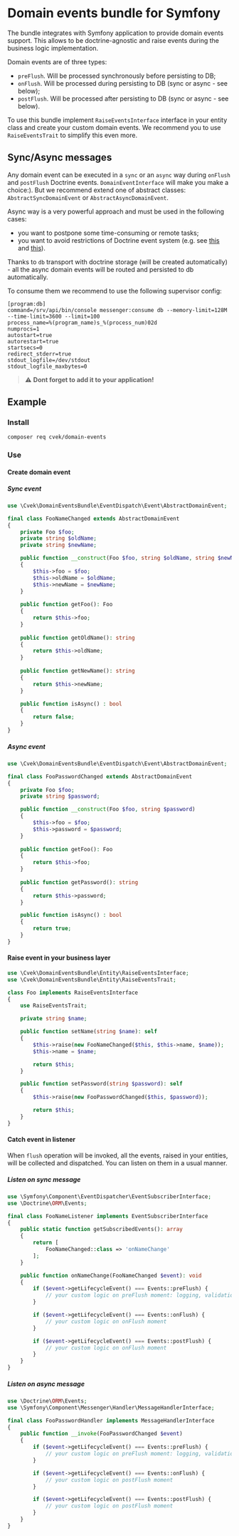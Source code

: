 # Domain events bundle for Symfony
The bundle integrates with Symfony application to provide domain events support. This allows to be doctrine-agnostic and raise events during the business logic implementation.

Domain events are of three types:
- `preFlush`. Will be processed synchronously before persisting to DB;
- `onFlush`. Will be processed during persisting to DB (sync or async - see below);
- `postFlush`. Will be processed after persisting to DB (sync or async - see below).

To use this bundle implement `RaiseEventsInterface` interface in your entity class and create your custom domain events. We recommend you to use `RaiseEventsTrait` to simplify this even more.

## Sync/Async messages
Any domain event can be executed in a `sync` or an `async` way during `onFlush` and `postFlush` Doctrine events. `DomainEventInterface` will make you make a choice:). But we recommend extend one of abstract classes: `AbstractSyncDomainEvent` or `AbstractAsyncDomainEvent`.

Async way is a very powerful approach and must be used in the following cases:
* you want to postpone some time-consuming or remote tasks;
* you want to avoid restrictions of Doctrine event system (e.g. see [this](https://www.doctrine-project.org/projects/doctrine-orm/en/2.6/reference/events.html#onflush) and [this](https://www.doctrine-project.org/projects/doctrine-orm/en/2.6/reference/events.html#postflush)).

Thanks to `db` transport with doctrine storage (will be created automatically) - all the async domain events will be routed and persisted to db automatically.

To consume them we recommend to use the following supervisor config:
```
[program:db]
command=/srv/api/bin/console messenger:consume db --memory-limit=128M --time-limit=3600 --limit=100
process_name=%(program_name)s_%(process_num)02d
numprocs=1
autostart=true
autorestart=true
startsecs=0
redirect_stderr=true
stdout_logfile=/dev/stdout
stdout_logfile_maxbytes=0
```
> :warning: **Dont forget to add it to your application!**

## Example
### Install
`composer req cvek/domain-events`

### Use
#### Create domain event
##### Sync event
```php
use \Cvek\DomainEventsBundle\EventDispatch\Event\AbstractDomainEvent;

final class FooNameChanged extends AbstractDomainEvent
{
    private Foo $foo;
    private string $oldName;
    private string $newName;

    public function __construct(Foo $foo, string $oldName, string $newName)
    {
        $this->foo = $foo;
        $this->oldName = $oldName;
        $this->newName = $newName;
    }
   
    public function getFoo(): Foo
    {
        return $this->foo;
    }
    
    public function getOldName(): string
    {
        return $this->oldName;
    }
    
    public function getNewName(): string
    {
        return $this->newName;
    }

    public function isAsync() : bool
    {
        return false;
    }
}
```
##### Async event
```php
use \Cvek\DomainEventsBundle\EventDispatch\Event\AbstractDomainEvent;

final class FooPasswordChanged extends AbstractDomainEvent
{
    private Foo $foo;
    private string $password;

    public function __construct(Foo $foo, string $password)
    {
        $this->foo = $foo;
        $this->password = $password;
    }
   
    public function getFoo(): Foo
    {
        return $this->foo;
    }
    
    public function getPassword(): string
    {
        return $this->password;
    }

    public function isAsync() : bool
    {
        return true;
    }
}
```

#### Raise event in your business layer
```php
use \Cvek\DomainEventsBundle\Entity\RaiseEventsInterface;
use \Cvek\DomainEventsBundle\Entity\RaiseEventsTrait;

class Foo implements RaiseEventsInterface
{
    use RaiseEventsTrait;

    private string $name;

    public function setName(string $name): self
    {
        $this->raise(new FooNameChanged($this, $this->name, $name));
        $this->name = $name;

        return $this;
    }

    public function setPassword(string $password): self
    {
        $this->raise(new FooPasswordChanged($this, $password));

        return $this;
    }
}
```
#### Catch event in listener
When `flush` operation will be invoked, all the events, raised in your entities, will be collected and dispatched. You can listen on them in a usual manner.
##### Listen on sync message
```php
use \Symfony\Component\EventDispatcher\EventSubscriberInterface;
use \Doctrine\ORM\Events;

final class FooNameListener implements EventSubscriberInterface
{
    public static function getSubscribedEvents(): array
    {
        return [
            FooNameChanged::class => 'onNameChange'
        ];
    }

    public function onNameChange(FooNameChanged $event): void
    {
        if ($event->getLifecycleEvent() === Events::preFlush) {
            // your custom logic on preFlush moment: logging, validation etc...        
        }

        if ($event->getLifecycleEvent() === Events::onFlush) {
            // your custom logic on onFlush moment        
        }

        if ($event->getLifecycleEvent() === Events::postFlush) {
            // your custom logic on onFlush moment        
        }
    }
}
```
##### Listen on async message
```php
use \Doctrine\ORM\Events;
use \Symfony\Component\Messenger\Handler\MessageHandlerInterface;

final class FooPasswordHandler implements MessageHandlerInterface
{
    public function __invoke(FooPasswordChanged $event)
    {
        if ($event->getLifecycleEvent() === Events::preFlush) {
            // your custom logic on preFlush moment: logging, validation etc...        
        }

        if ($event->getLifecycleEvent() === Events::onFlush) {
            // your custom logic on postFlush moment        
        }

        if ($event->getLifecycleEvent() === Events::postFlush) {
            // your custom logic on postFlush moment        
        }
    }
}
```